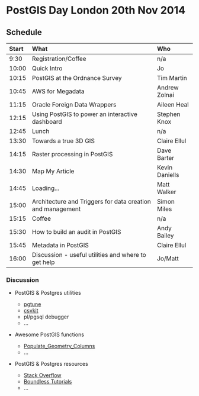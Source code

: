 # PostGIS Day London 20th Nov 2014

## Schedule

| Start | What                                                       | Who            |
| :---- | :--------------------------------------------------------- | :------------- |
| 9:30  | Registration/Coffee                                        | n/a            |
| 10:00 | Quick Intro                                                | Jo             |
| 10:15 | PostGIS at the Ordnance Survey                             | Tim Martin     |
| 10:45 | AWS for Megadata                                           | Andrew Zolnai  |
| 11:15 | Oracle Foreign Data Wrappers                               | Aileen Heal    |
| 12:15 | Using PostGIS to power an interactive dashboard            | Stephen Knox   |
| 12:45 | Lunch                                                      | n/a            |
| 13:30 | Towards a true 3D GIS                                      | Claire Ellul   |
| 14:15 | Raster processing in PostGIS                               | Dave Barter    |
| 14:30 | Map My Article                                             | Kevin Daniells |
| 14:45 | Loading...                                                 | Matt Walker    |
| 15:00 | Architecture and Triggers for data creation and management | Simon Miles    |
| 15:15 | Coffee                                                     | n/a            |
| 15:30 | How to build an audit in PostGIS                           | Andy Bailey    |
| 15:45 | Metadata in PostGIS                                        | Claire Ellul   |
| 16:00 | Discussion - useful utilities and where to get help        | Jo/Matt        |

### Discussion

* PostGIS & Postgres utilities
    * [pgtune](https://github.com/gregs1104/pgtune)
    * [csvkit](https://csvkit.readthedocs.org/)
    * pl/pgsql debugger
    * ...

* Awesome PostGIS functions
    * [Populate_Geometry_Columns](http://postgis.net/docs/manual-2.1/Populate_Geometry_Columns.html)
    * ...

* PostGIS & Postgres resources
    * [Stack Overflow](http://stackoverflow.com/questions/tagged/postgis)
    * [Boundless Tutorials](http://workshops.boundlessgeo.com/postgis-intro/)
    * ...
